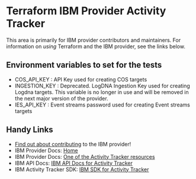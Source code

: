 # Terraform IBM Provider Activity Tracker
<!-- markdownlint-disable MD026 -->
This area is primarily for IBM provider contributors and maintainers. For information on _using_ Terraform and the IBM provider, see the links below.


## Environment variables to set for the tests
* COS_API_KEY   : API Key used for creating COS targets
* INGESTION_KEY : Deprecated. LogDNA Ingestion Key used for creating Logdna targets. This variable is no longer in use and will be removed in the next major version of the provider.
* IES_API_KEY   : Event streams password used for creating Event streams targets

## Handy Links
* [Find out about contributing](../../../CONTRIBUTING.md) to the IBM provider!
* IBM Provider Docs: [Home](https://registry.terraform.io/providers/IBM-Cloud/ibm/latest/docs)
* IBM Provider Docs: [One of the Activity Tracker resources](https://registry.terraform.io/providers/IBM-Cloud/ibm/latest/docs/resources/atracker_route)
* IBM API Docs: [IBM API Docs for Activity Tracker](https://cloud.ibm.com/apidocs/atracker)
* IBM Activity Tracker SDK: [IBM SDK for Activity Tracker](https://github.com/IBM/platform-services-go-sdk/tree/main/atrackerv2)
